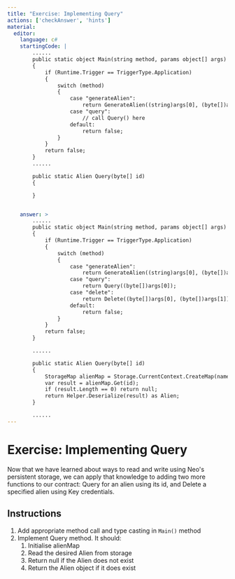 ```yaml
---
title: "Exercise: Implementing Query"
actions: ['checkAnswer', 'hints']
material: 
  editor:
    language: c#
    startingCode: |
        ......
        public static object Main(string method, params object[] args) 
        {
            if (Runtime.Trigger == TriggerType.Application) 
            {
                switch (method) 
                {
                    case "generateAlien":
                        return GenerateAlien((string)args[0], (byte[])args[1]); 
                    case "query": 
                        // call Query() here
                    default: 
                        return false; 
                }
            }
            return false; 
        }
        ......

        public static Alien Query(byte[] id) 
        {

        }


    answer: > 
        ......
        public static object Main(string method, params object[] args) 
        {
            if (Runtime.Trigger == TriggerType.Application) 
            {
                switch (method) 
                {
                    case "generateAlien":
                        return GenerateAlien((string)args[0], (byte[])args[1]); 
                    case "query":
                        return Query((byte[])args[0]); 
                    case "delete": 
                        return Delete((byte[])args[0], (byte[])args[1]); 
                    default: 
                        return false; 
                }
            }
            return false; 
        }

        ......

        public static Alien Query(byte[] id)
        {
            StorageMap alienMap = Storage.CurrentContext.CreateMap(nameof(alienMap)); 
            var result = alienMap.Get(id); 
            if (result.Length == 0) return null; 
            return Helper.Deserialize(result) as Alien; 
        }

        ......
---
```


# Exercise: Implementing Query

Now that we have learned about ways to read and write using Neo's persistent storage, we can apply that knowledge to adding two more functions to our contract: Query for an alien using its id, and Delete a specified alien using Key credentials. 

## Instructions

1. Add appropriate method call and type casting in `Main()` method
2. Implement Query method. It should: 
   1. Initialise alienMap
   2. Read the desired Alien from storage
   3. Return null if the Alien does not exist
   4. Return the Alien object if it does exist